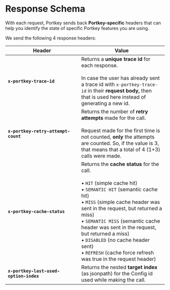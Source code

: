 # Response Schema

With each request, Portkey sends back **Portkey-specific** headers that can help you identify the state of  specific Portkey features you are using.

We send the following 4 response headers:

<table><thead><tr><th width="345">Header</th><th width="405">Value</th></tr></thead><tbody><tr><td><strong><code>x-portkey-trace-id</code></strong></td><td>Returns a <strong>unique trace id</strong> for each response.<br><br>In case the user has already sent a trace id with <code>x-portkey-trace-id</code> in their <strong>request body,</strong> then that is used here instead of generating a new id.</td></tr><tr><td><strong><code>x-portkey-retry-attempt-count</code></strong></td><td>Returns the number of <strong>retry attempts</strong> made for the call. <br><br>Request made for the first time is not counted, <strong>only</strong> the attempts are counted. So, if the value is 3, that means that a total of 4 (1+3) calls were made.</td></tr><tr><td><strong><code>x-portkey-cache-status</code></strong></td><td>Returns the <strong>cache status</strong> for the call. <br><br>• <code>HIT</code> (simple cache hit)<br>• <code>SEMANTIC HIT</code> (semantic cache hit)<br>• <code>MISS</code> (simple cache header was sent in the request, but returned a miss)<br>• <code>SEMANTIC MISS</code> (semantic cache header was sent in the request, but returned a miss)<br>• <code>DISABLED</code> (no cache header sent)<br>• <code>REFRESH</code> (cache force refresh was true in the request header)</td></tr><tr><td><strong><code>x-portkey-last-used-option-index</code></strong></td><td>Returns the nested <strong>target index</strong> (as jsonpath) for the Config id used while making the call.</td></tr></tbody></table>

